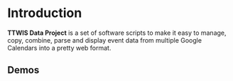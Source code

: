 ---
---

# Introduction

__TTWIS Data Project__  is a set of software scripts to
make it easy to manage, copy, combine, parse and display
event data from multiple Google Calendars into a
pretty web format.


## Demos




